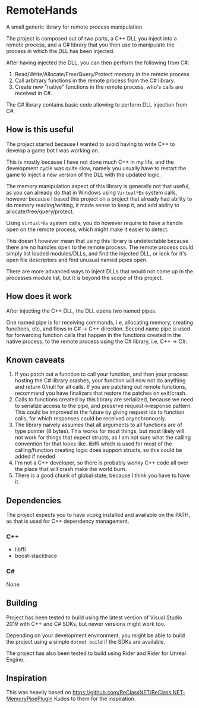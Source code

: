 # RemoteHands

A small generic library for remote process manipulation.

The project is composed out of two parts, a C++ DLL you inject into a remote process, and a C# library that you then use
to manipulate the process in which the DLL has been injected.

After having injected the DLL, you can then perform the following from C#:

1. Read/Write/Allocate/Free/Query/Protect memory in the remote process
2. Call arbitrary functions in the remote process from the C# library.
4. Create new "native" functions in the remote process, who's calls are received in C#.

The C# library contains basic code allowing to perform DLL injection from C#.

## How is this useful

The project started because I wanted to avoid having to write C++ to develop a game bot I was working on.

This is mostly because I have not done much C++ in my life, and the development cycle was quite slow, namely you usually
have to restart the game to inject a new version of the DLL with the updated logic.

The memory manipulation aspect of this library is generally not that useful, as you can already do that in Windows
using `Virtual*Ex` system calls, however because I based this project on a project that already had ability to do memory
reading/writing, it made sense to keep it, and add ability to allocate/free/query/protect.

Using `Virtual*Ex` system calls, you do however require to have a handle open on the remote process, which might make it
easier to detect.

This doesn't however mean that using this library is undetectable because there are no handles open to the remote
process. The remote process could simply list loaded modules/DLLs, and find the injected DLL, or look for it's open file
descriptors and find unusual named pipes open.

There are more advanced ways to inject DLLs that would not come up in the processes module list, but it is beyond the
scope of this project.

## How does it work

After injecting the C++ DLL, the DLL opens two named pipes.

One named pipe is for receiving commands, i.e, allocating memory, creating functions, etc, and flows in C# -> C++
direction. Second name pipe is used for forwarding function calls that happen in the functions created in the native
process, to the remote process using the C# library, i.e, C++ -> C#.

## Known caveats

1. If you patch out a function to call your function, and then your process hosting the C# library crashes, your
   function will now not do anything and return 0/null for all calls. If you are patching out remote functions,
   recommend you have finalizers that restore the patches on exit/crash.
2. Calls to functions created by this library are serialized, because we need to serialize access to the pipe, and
   preserve request->response pattern. This could be improved in the future by giving request ids to function calls, for
   which responses could be received asynchronously.
3. The library naively assumes that all arguments to all functions are of type pointer (8 bytes). This works for most
   things, but most likely will not work for things that expect structs, as I am not sure what the calling convention
   for that looks like. libffi which is used for most of the calling/function creating logic does support structs, so
   this could be added if needed.
4. I'm not a C++ developer, so there is probably wonky C++ code all over the place that will crash make the world burn.
5. There is a good chunk of global state, because I think you have to have it.

## Dependencies

The project expects you to have vcpkg installed and available on the PATH, as that is used for C++ dependency
management.

### C++

* libffi
* boost-stacktrace

### C#

None

## Building

Project has been tested to build using the latest version of Visual Studio 2019 with C++ and C# SDKs, but newer versions
might work too.

Depending on your development environment, you might be able to build the project using a simple `dotnet build` if the
SDKs are available.

The project has also been tested to build using Rider and Rider for Unreal Engine.

## Inspiration

This was heavily based on https://github.com/ReClassNET/ReClass.NET-MemoryPipePlugin
Kudos to them for the inspiration.
